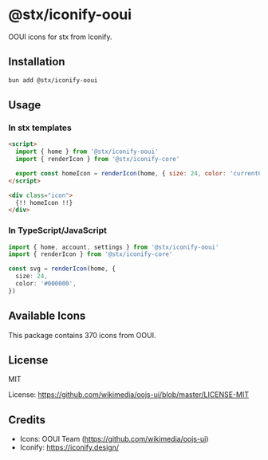 # @stx/iconify-ooui

OOUI icons for stx from Iconify.

## Installation

```bash
bun add @stx/iconify-ooui
```

## Usage

### In stx templates

```html
<script>
  import { home } from '@stx/iconify-ooui'
  import { renderIcon } from '@stx/iconify-core'

  export const homeIcon = renderIcon(home, { size: 24, color: 'currentColor' })
</script>

<div class="icon">
  {!! homeIcon !!}
</div>
```

### In TypeScript/JavaScript

```typescript
import { home, account, settings } from '@stx/iconify-ooui'
import { renderIcon } from '@stx/iconify-core'

const svg = renderIcon(home, {
  size: 24,
  color: '#000000',
})
```

## Available Icons

This package contains 370 icons from OOUI.

## License

MIT

License: https://github.com/wikimedia/oojs-ui/blob/master/LICENSE-MIT

## Credits

- Icons: OOUI Team (https://github.com/wikimedia/oojs-ui)
- Iconify: https://iconify.design/
